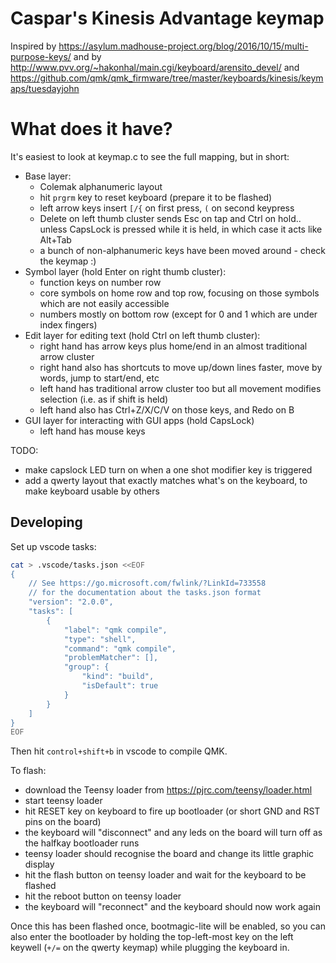 # Caspar's Kinesis Advantage keymap

Inspired by https://asylum.madhouse-project.org/blog/2016/10/15/multi-purpose-keys/
and by http://www.pvv.org/~hakonhal/main.cgi/keyboard/arensito_devel/
and https://github.com/qmk/qmk_firmware/tree/master/keyboards/kinesis/keymaps/tuesdayjohn

# What does it have?

It's easiest to look at keymap.c to see the full mapping, but in short:

* Base layer:
  * Colemak alphanumeric layout
  * hit `prgrm` key to reset keyboard (prepare it to be flashed)
  * left arrow keys insert `[/{` on first press, `(` on second keypress
  * Delete on left thumb cluster sends Esc on tap and Ctrl on hold.. unless CapsLock is pressed while it is held, in which case it acts like Alt+Tab
  * a bunch of non-alphanumeric keys have been moved around - check the keymap :)
* Symbol layer (hold Enter on right thumb cluster):
  * function keys on number row
  * core symbols on home row and top row, focusing on those symbols which are not easily accessible
  * numbers mostly on bottom row (except for 0 and 1 which are under index fingers)
* Edit layer for editing text (hold Ctrl on left thumb cluster):
  * right hand has arrow keys plus home/end in an almost traditional arrow cluster
  * right hand also has shortcuts to move up/down lines faster, move by words, jump to start/end, etc
  * left hand has traditional arrow cluster too but all movement modifies selection (i.e. as if shift is held)
  * left hand also has Ctrl+Z/X/C/V on those keys, and Redo on B
* GUI layer for interacting with GUI apps (hold CapsLock)
  * left hand has mouse keys

TODO:

* make capslock LED turn on when a one shot modifier key is triggered
* add a qwerty layout that exactly matches what's on the keyboard, to make keyboard usable by others

## Developing

Set up vscode tasks:

```bash
cat > .vscode/tasks.json <<EOF
{
    // See https://go.microsoft.com/fwlink/?LinkId=733558
    // for the documentation about the tasks.json format
    "version": "2.0.0",
    "tasks": [
        {
            "label": "qmk compile",
            "type": "shell",
            "command": "qmk compile",
            "problemMatcher": [],
            "group": {
                "kind": "build",
                "isDefault": true
            }
        }
    ]
}
EOF
```

Then hit `control+shift+b` in vscode to compile QMK.

To flash:

* download the Teensy loader from https://pjrc.com/teensy/loader.html
* start teensy loader
* hit RESET key on keyboard to fire up bootloader (or short GND and RST pins on the board)
* the keyboard will "disconnect" and any leds on the board will turn off as the halfkay bootloader runs
* teensy loader should recognise the board and change its little graphic display
* hit the flash button on teensy loader and wait for the keyboard to be flashed
* hit the reboot button on teensy loader
* the keyboard will "reconnect" and the keyboard should now work again

Once this has been flashed once, bootmagic-lite will be enabled, so you can also enter the bootloader
by holding the top-left-most key on the left keywell (`+/=` on the qwerty keymap) while plugging the
keyboard in.
